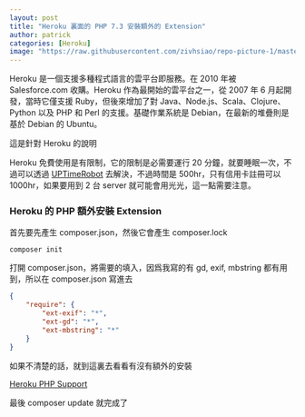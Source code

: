 ```yaml
---
layout: post
title: "Heroku 裏面的 PHP 7.3 安裝額外的 Extension"
author: patrick
categories: [Heroku]
image: "https://raw.githubusercontent.com/zivhsiao/repo-picture-1/master/images/heroku/Heroku_logo.svg.png"  
---
```


Heroku 是一個支援多種程式語言的雲平台即服務。在 2010 年被 Salesforce.com 收購。Heroku 作為最開始的雲平台之一，從 2007 年 6 月起開發，當時它僅支援 Ruby，但後來增加了對 Java、Node.js、Scala、Clojure、Python 以及 PHP 和 Perl 的支援。基礎作業系統是 Debian，在最新的堆疊則是基於 Debian 的 Ubuntu。 

這是針對 Heroku 的說明

Heroku 免費使用是有限制，它的限制是必需要運行 20 分鐘，就要睡眠一次，不過可以透過 [UPTimeRobot](https://uptimerobot.com) 去解決，不過時間是 500hr，只有信用卡註冊可以 1000hr，如果要用到 2 台 server 就可能會用光光，這一點需要注意。

### Heroku 的 PHP 額外安裝 Extension

首先要先產生 composer.json，然後它會產生 composer.lock

```
composer init
```

打開 composer.json，將需要的填入，因爲我寫的有 gd, exif, mbstring 都有用到，所以在 composer.json 寫進去


```json
{
    "require": {
        "ext-exif": "*",
        "ext-gd": "*",
        "ext-mbstring": "*"
    }
}
```

如果不清楚的話，就到這裏去看看有沒有額外的安裝

[Heroku PHP Support](https://devcenter.heroku.com/articles/php-support)

最後 composer update 就完成了 